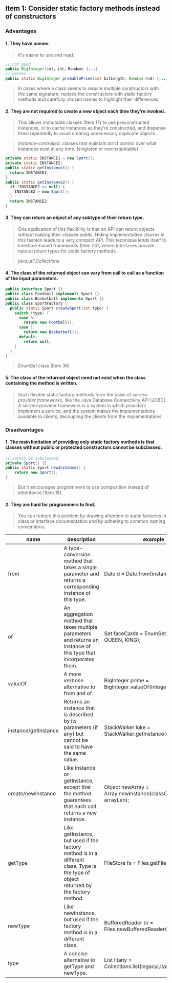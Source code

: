 ## Item 1: Consider static factory methods instead of constructors

### Advantages

#### 1. They have names. 

> It's easier to use and read.

```java
// not good
public BigInteger(int，int，Random) {...}
// better
public static BigInteger probablePrime(int bitLength, Random rnd) {...}
```

> In cases where a class seems to require multiple constructors with the same signature, replace the constructors with static factory methods and carefully chosen names to highlight their differences.

#### 2. They are not required to create a new object each time they’re invoked.

> This allows immutable classes (Item 17) to use preconstructed instances, or to cache instances as they’re constructed, and dispense them repeatedly to avoid creating unnecessary duplicate objects. 

> *Instance-controlled*: classes that maintain strict control over what instances exist at any time. (singleton or noninstantiable)

```java
private static INSTANCE1 = new Sport();
private static INSTANCE2;
public static getInstance1() {
  return INSTANCE1;
}
public static getInstance2() {
  if (INSTANCE2 == null) {
    INSTANCE2 = new Sport();
  }
  return INSTANCE2;
}
```

#### 3. They can return an object of any subtype of their return type.

> One application of this flexibility is that an API can return objects without making their classes public. Hiding implementation classes in this fashion leads to a very compact API. This technique lends itself to interface-based frameworks (Item 20), where interfaces provide natural return types for static factory methods.

> *java.util.Collections*

#### 4. The class of the returned object can vary from call to call as a function of the input parameters. 

```java
public interface Sport {}
public class Football implements Sport {}
public class Basketball implements Sport {}
public class SportFactory {
  public static Sport createSport(int type) {
    switch (type) {
      case 0:
        return new Football();
      case 1:
        return new Basketball();
      default:
        return null;
    }
  }
}
```

> *EnumSet* class (Item 36)

#### 5. The class of the returned object need not exist when the class containing the method is written.

> Such flexible static factory methods form the basis of *service provider frameworks*, like the Java Database Connectivity API (JDBC). A service provider framework is a system in which providers implement a service, and the system makes the implementations available to clients, decoupling the clients from the implementations.

### Disadvantages

#### 1. The main limitation of providing only static factory methods is that classes without public or protected constructors cannot be subclassed.

```java
// cannot be subclassed
private Sport() {}
public static Sport newInstance() {
    return new Sport();
}
```

> But it encourages programmers to use composition instead of inheritance (Item 18).

#### 2. They are hard for programmers to find.

> You can reduce this problem by drawing attention to static factories in class or interface documentation and by adhering to common naming conventions.

| name                 | description                                                  | example                                                     |
| -------------------- | ------------------------------------------------------------ | ----------------------------------------------------------- |
| from                 | A type-conversion method that takes a single parameter and returns a corresponding instance of this type. | Date d = Date.from(instant);                                |
| of                   | An aggregation method that takes multiple parameters and returns an instance of this type that incorporates them. | Set<Rank> faceCards = EnumSet.of(JACK, QUEEN, KING);        |
| valueOf              | A more verbose alternative to from and of.                   | BigInteger prime = BigInteger.valueOf(Integer.MAX_VALUE);   |
| instance/getInstance | Returns an instance that is described by its parameters (if any) but cannot be said to have the same value. | StackWalker luke = StackWalker.getInstance(options);        |
| create/newInstance   | Like instance or getInstance, except that the method guarantees that each call returns a new instance. | Object newArray = Array.newInstance(classObject, arrayLen); |
| getType              | Like getInstance, but used if the factory method is in a different class. Type is the type of object returned by the factory method. | FileStore fs = Files.getFileStore(path);                    |
| newType              | Like newInstance, but used if the factory method is in a different class. | BufferedReader br = Files.newBufferedReader(path);          |
| type                 | A concise alternative to getType and newType.                | List<Complaint> litany = Collections.list(legacyLitany);    |
